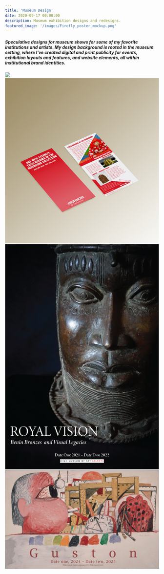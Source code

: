 ```yaml
---
title: 'Museum Design'
date: 2020-09-17 00:00:00
description: Museum exhibition designs and redesigns.
featured_image: '/images/Firefly_poster_mockup.png'
---
```



##### Speculative designs for museum shows for some of my favorite institutions and artists. My design background is rooted in the museum setting, where I've created  digital and print publicity for events, exhibition layouts and features, and website elements, all within institutional brand identities.  


<div class="gallery" data-columns="3">
	<img src="/images/onewitheternity.PNG">
	<img src="/images/Red_kusama_brochure_mockup.png">
	<img src="/images/Benin_show-01.png">
	<img src="/images/guston_pub-01-01.png">
</div>
